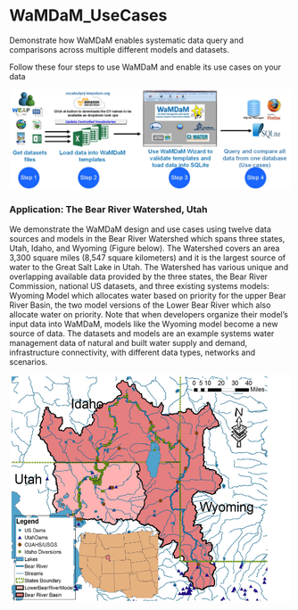 # WaMDaM_UseCases
Demonstrate how WaMDaM enables systematic data query and comparisons across multiple different models and datasets. 

Follow these four steps to use WaMDaM and enable its use cases on your data      
 
 

 
 ![](https://github.com/WamdamProject/WaMDaM_UseCases/blob/master/UseCases_files/UseWaMDaM_workflow.jpg)


### Application: The Bear River Watershed, Utah 
We demonstrate the WaMDaM design and use cases using twelve data sources and models in the Bear River Watershed which spans three states, Utah, Idaho, and Wyoming (Figure below). The Watershed covers an area 3,300 square miles (8,547 square kilometers) and it is the largest source of water to the Great Salt Lake in Utah. 
The Watershed has various unique and overlapping available data provided by the three states, the Bear River Commission, national US datasets, and three existing systems models: Wyoming Model which allocates water based on priority for the upper Bear River Basin, the two model versions of the Lower Bear River which also allocate water on priority. Note that when developers organize their model’s input data into WaMDaM, models like the Wyoming model become a new source of data. The datasets and models are an example systems water management data of natural and built water supply and demand, infrastructure connectivity, with different data types, networks and scenarios. 

<p align="center">
  <img width="528" height="408" src="https://github.com/WamdamProject/WaMDaM_UseCases/blob/master/UseCases_files/BearWatershed_Presentation.jpg">
</p>
